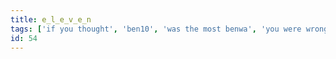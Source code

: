 ```yaml
---
title: e_l_e_v_e_n
tags: ['if you thought', 'ben10', 'was the most benwa', 'you were wrong', 'benwa']
id: 54
---
```

    